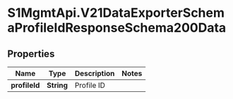 # S1MgmtApi.V21DataExporterSchemaProfileIdResponseSchema200Data

## Properties
Name | Type | Description | Notes
------------ | ------------- | ------------- | -------------
**profileId** | **String** | Profile ID | 


